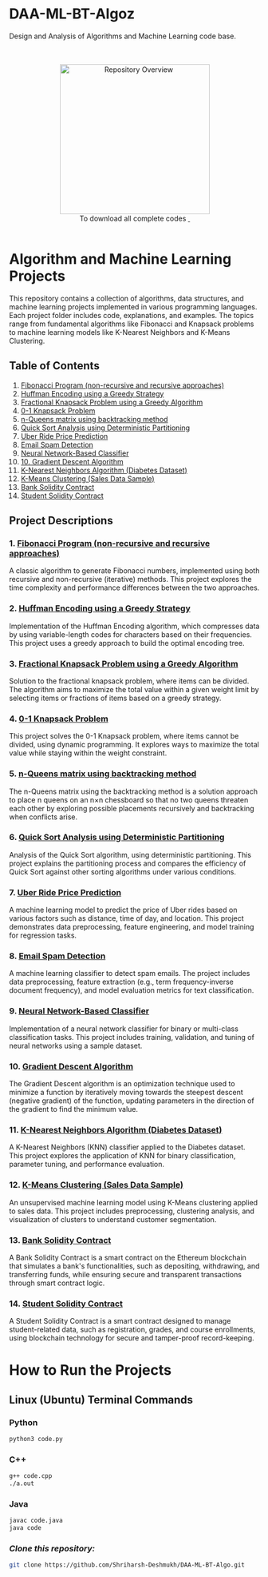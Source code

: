 # DAA-ML-BT-Algoz
Design and Analysis of Algorithms and Machine Learning code base.

<div align="center">
<br><br>
<a href="https://drive.google.com/uc?export=download&id=17XxaCyfB83AME-zYEWQvSD6f4YmYQcN8">
  <img src="https://static.vecteezy.com/system/resources/thumbnails/009/305/585/small/download-button-clipart-design-illustration-free-png.png" alt="Repository Overview" width="300"/>
</a>
<br>
To download all complete codes
  <a href="https://drive.google.com/uc?export=download&id=1MSFfxEQLsUBlzC3pDloh2qQ9xZU1qEr9
">‎ ‎ </a>
<br><br>
</div>


# Algorithm and Machine Learning Projects

This repository contains a collection of algorithms, data structures, and machine learning projects implemented in various programming languages. Each project folder includes code, explanations, and examples. The topics range from fundamental algorithms like Fibonacci and Knapsack problems to machine learning models like K-Nearest Neighbors and K-Means Clustering.

## Table of Contents
1. [Fibonacci Program (non-recursive and recursive approaches)](#1-fibonacci-program-non-recursive-and-recursive-approaches)
2. [Huffman Encoding using a Greedy Strategy](#2-huffman-encoding-using-a-greedy-strategy)
3. [Fractional Knapsack Problem using a Greedy Algorithm](#3-fractional-knapsack-problem-using-a-greedy-algorithm)
4. [0-1 Knapsack Problem](#4-0-1-knapsack-problem)
5. [n-Queens matrix using backtracking method](#5-n-Queens-matrix-using-backtracking-method)
6. [Quick Sort Analysis using Deterministic Partitioning](#6-quick-sort-analysis-using-deterministic-partitioning)
7. [Uber Ride Price Prediction](#7-uber-ride-price-prediction)
8. [Email Spam Detection](#8-email-spam-detection)
9. [Neural Network-Based Classifier](#9-neural-network-based-classifier)
10. [10. Gradient Descent Algorithm](#10-Gradient-Descent-Algorithm)
11. [K-Nearest Neighbors Algorithm (Diabetes Dataset)](#9-k-nearest-neighbors-algorithm-diabetes-dataset)
12. [K-Means Clustering (Sales Data Sample)](#10-k-means-clustering-sales-data-sample)
13. [Bank Solidity Contract](#13-Bank-Solidity-Contract)
14. [Student Solidity Contract](#14-Student-Solidity-Contact)

## Project Descriptions

### 1. [Fibonacci Program (non-recursive and recursive approaches)](https://github.com/Shriharsh-Deshmukh/DAA-ML-BT-Algo/tree/main/1.%20Fibonacci_Program(non-recursive%2Crecursive))
A classic algorithm to generate Fibonacci numbers, implemented using both recursive and non-recursive (iterative) methods. This project explores the time complexity and performance differences between the two approaches.

### 2. [Huffman Encoding using a Greedy Strategy](https://github.com/Shriharsh-Deshmukh/DAA-ML-BT-Algo/tree/main/2.%20%20Huffman%20Encoding%20using%20a%20greedy%20strategy)
Implementation of the Huffman Encoding algorithm, which compresses data by using variable-length codes for characters based on their frequencies. This project uses a greedy approach to build the optimal encoding tree.

### 3. [Fractional Knapsack Problem using a Greedy Algorithm](https://github.com/Shriharsh-Deshmukh/DAA-ML-BT-Algo/tree/main/3.%20Fractional%20Knapsack%20problem%20using%20a%20greedy%20method)
Solution to the fractional knapsack problem, where items can be divided. The algorithm aims to maximize the total value within a given weight limit by selecting items or fractions of items based on a greedy strategy.

### 4. [0-1 Knapsack Problem](https://github.com/Shriharsh-Deshmukh/DAA-ML-BT-Algo/tree/main/4.%200-1%20Knapsack%20problem)
This project solves the 0-1 Knapsack problem, where items cannot be divided, using dynamic programming. It explores ways to maximize the total value while staying within the weight constraint.

### 5. [n-Queens matrix using backtracking method](https://github.com/Shriharsh-Deshmukh/DAA-ML-BT-Algo/tree/main/5.%20n-Queens%20matrix%20using%20backtracking%20methodhttps://github.com/Shriharsh-Deshmukh/DAA-ML-BT-Algo/tree/main/5.%20n-Queens%20matrix%20using%20backtracking%20method)
The n-Queens matrix using the backtracking method is a solution approach to place n queens on an n×n chessboard so that no two queens threaten each other by exploring possible placements recursively and backtracking when conflicts arise.

### 6. [Quick Sort Analysis using Deterministic Partitioning](https://github.com/Shriharsh-Deshmukh/DAA-ML-BT-Algo/tree/main/6.%20Analysis%20of%20quick%20sort%20by%20using%20deterministic%20and%20randomized)
Analysis of the Quick Sort algorithm, using deterministic partitioning. This project explains the partitioning process and compares the efficiency of Quick Sort against other sorting algorithms under various conditions.

### 7. [Uber Ride Price Prediction](https://github.com/Shriharsh-Deshmukh/DAA-ML-BT-Algo/tree/main/7.%20Predict%20the%20price%20of%20the%20Uber%20ride)
A machine learning model to predict the price of Uber rides based on various factors such as distance, time of day, and location. This project demonstrates data preprocessing, feature engineering, and model training for regression tasks.

### 8. [Email Spam Detection](https://github.com/Shriharsh-Deshmukh/DAA-ML-BT-Algo/tree/main/8.%20Email%20Spam%20detection)
A machine learning classifier to detect spam emails. The project includes data preprocessing, feature extraction (e.g., term frequency-inverse document frequency), and model evaluation metrics for text classification.

### 9. [Neural Network-Based Classifier](https://github.com/Shriharsh-Deshmukh/DAA-ML-BT-Algo/tree/main/9.%20neural%20network-based%20classifier)
Implementation of a neural network classifier for binary or multi-class classification tasks. This project includes training, validation, and tuning of neural networks using a sample dataset.

### 10. [Gradient Descent Algorithm](https://github.com/Shriharsh-Deshmukh/DAA-ML-BT-Algo/tree/main/10.%20Gradient%20Descent%20Algorithm/Jupyter%20Notebook)
The Gradient Descent algorithm is an optimization technique used to minimize a function by iteratively moving towards the steepest descent (negative gradient) of the function, updating parameters in the direction of the gradient to find the minimum value.

### 11. [K-Nearest Neighbors Algorithm (Diabetes Dataset)](https://github.com/Shriharsh-Deshmukh/DAA-ML-BT-Algo/tree/main/11.%20K-Nearest%20Neighbors%20algorithm%20(diabetes.csv))
A K-Nearest Neighbors (KNN) classifier applied to the Diabetes dataset. This project explores the application of KNN for binary classification, parameter tuning, and performance evaluation.

### 12. [K-Means Clustering (Sales Data Sample)](https://github.com/Shriharsh-Deshmukh/DAA-ML-BT-Algo/tree/main/12.%20K-Means%20clustering%20(sales_data_sample.csv))
An unsupervised machine learning model using K-Means clustering applied to sales data. This project includes preprocessing, clustering analysis, and visualization of clusters to understand customer segmentation.

### 13. [Bank Solidity Contract](https://github.com/Shriharsh-Deshmukh/DAA-ML-BT-Algo/tree/main/13%20-%20Bank%20Solidity%20Contract)
A Bank Solidity Contract is a smart contract on the Ethereum blockchain that simulates a bank's functionalities, such as depositing, withdrawing, and transferring funds, while ensuring secure and transparent transactions through smart contract logic.

### 14. [Student Solidity Contract](https://github.com/Shriharsh-Deshmukh/DAA-ML-BT-Algo/tree/main/14%20-%20Student%20Solidity%20Contract)
A Student Solidity Contract is a smart contract designed to manage student-related data, such as registration, grades, and course enrollments, using blockchain technology for secure and tamper-proof record-keeping.

# How to Run the Projects
## Linux (Ubuntu) Terminal Commands

### Python
```bash
python3 code.py
```
### C++
```bash
g++ code.cpp
./a.out
```
### Java
```bash
javac code.java
java code
```

### *Clone this repository:*
   ```bash
   git clone https://github.com/Shriharsh-Deshmukh/DAA-ML-BT-Algo.git

